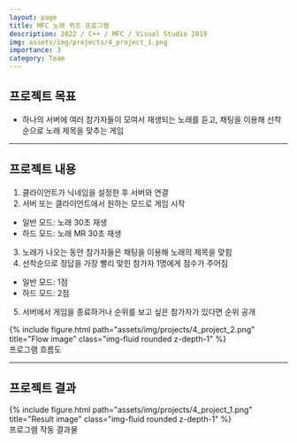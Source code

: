 ```yaml
---
layout: page
title: MFC 노래 퀴즈 프로그램
description: 2022 / C++ / MFC / Visual Studio 2019
img: assets/img/projects/4_project_1.png
importance: 3
category: Team
---
```


## 프로젝트 목표
- 하나의 서버에 여러 참가자들이 모여서 재생되는 노래를 듣고, 채팅을 이용해 선착순으로 노래 제목을 맞추는 게임

---

## 프로젝트 내용
1. 클라이언트가 닉네임을 설정한 후 서버와 연결
2. 서버 또는 클라이언트에서 원하는 모드로 게임 시작
  - 일반 모드: 노래 30초 재생
  - 하드 모드: 노래 MR 30초 재생
3. 노래가 나오는 동안 참가자들은 채팅을 이용해 노래의 제목을 맞힘
4. 선착순으로 정답을 가장 빨리 맞힌 참가자 1명에게 점수가 주어짐
  - 일반 모드: 1점
  - 하드 모드: 2점
5. 서버에서 게임을 종료하거나 순위를 보고 싶은 참가자가 있다면 순위 공개

<div class="row">
    <div class="col-sm mt-3 mt-md-0">
        {% include figure.html path="assets/img/projects/4_project_2.png" title="Flow image" class="img-fluid rounded z-depth-1" %}
    </div>
</div>
<div class="caption">
    프로그램 흐름도
</div>

---

## 프로젝트 결과

<div class="row">
    <div class="col-sm mt-3 mt-md-0">
        {% include figure.html path="assets/img/projects/4_project_1.png" title="Result image" class="img-fluid rounded z-depth-1" %}
    </div>
</div>
<div class="caption">
    프로그램 작동 결과물
</div>


